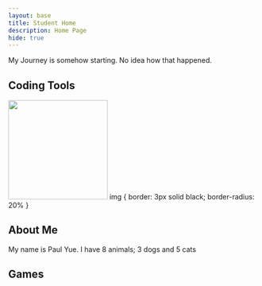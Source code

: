 ```yaml
---
layout: base
title: Student Home 
description: Home Page
hide: true
---
```


My Journey is somehow starting. No idea how that happened.

## Coding Tools

<img src="Logo_Of_Github.jpg" width="200" height="200">
img { 
  border: 3px solid black;
  border-radius: 20%
  }
 </img>

## About Me
My name is Paul Yue.
I have 8 animals; 3 dogs and 5 cats

## Games
